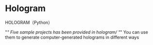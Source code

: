 # Hologram
HOLOGRAM（Python）

"*" Five sample projects has been provided in hologram/
"*" You can use them to generate computer-generated holograms in different ways 
